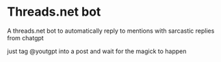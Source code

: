 # Threads.net bot
A threads.net bot to automatically reply to mentions with sarcastic replies
from chatgpt

just tag @youtgpt into a post and wait for the magick to happen
